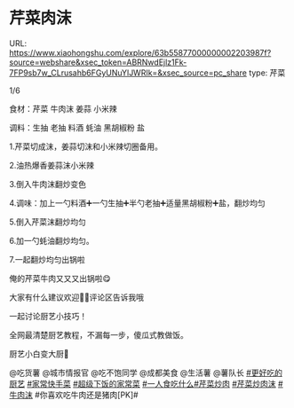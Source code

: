 # 芹菜肉沫

URL: https://www.xiaohongshu.com/explore/63b55877000000002203987f?source=webshare&xsec_token=ABRNwdEjlz1Fk-7FP9sb7w_CLrusahb6FGyUNuYlJWRIk=&xsec_source=pc_share
type: 芹菜

[](https://sns-webpic-qc.xhscdn.com/202408211524/7630342b1d5151982ef58bbefe10f852/1000g0081rb527jif20005n0shrc1ronn9fe4d3o!nd_prv_wlteh_webp_3)

1/6

食材：芹菜 牛肉沫 姜蒜 小米辣

调料：生抽 老抽 料酒 蚝油 黑胡椒粉 盐

1.芹菜切成沫，姜蒜切沫和小米辣切圈备用。

2.油热爆香姜蒜沫小米辣

3.倒入牛肉沫翻炒变色

4.调味：加上一勺料酒➕一勺生抽➕半勺老抽➕适量黑胡椒粉➕盐，翻炒均匀

5.倒入芹菜沫翻炒均匀

6.加一勺蚝油翻炒均匀。

7.一起翻炒均匀出锅啦

俺的芹菜牛肉又又又出锅啦😋

大家有什么建议欢迎👏🏻评论区告诉我哦

一起讨论厨艺小技巧！

全网最清楚厨艺教程，不漏每一步，傻瓜式教做饭。

厨艺小白变大厨👀

@吃货薯 @城市情报官 @吃不饱同学 @成都美食 @生活薯 @薯队长 [#更好吃的厨艺](https://www.xiaohongshu.com/search_result?keyword=%25E6%259B%25B4%25E5%25A5%25BD%25E5%2590%2583%25E7%259A%2584%25E5%258E%25A8%25E8%2589%25BA&type=54&source=web_note_detail_r10) [#家常快手菜](https://www.xiaohongshu.com/search_result?keyword=%25E5%25AE%25B6%25E5%25B8%25B8%25E5%25BF%25AB%25E6%2589%258B%25E8%258F%259C&type=54&source=web_note_detail_r10) [#超级下饭的家常菜](https://www.xiaohongshu.com/search_result?keyword=%25E8%25B6%2585%25E7%25BA%25A7%25E4%25B8%258B%25E9%25A5%25AD%25E7%259A%2584%25E5%25AE%25B6%25E5%25B8%25B8%25E8%258F%259C&type=54&source=web_note_detail_r10) [#一人食吃什么](https://www.xiaohongshu.com/search_result?keyword=%25E4%25B8%2580%25E4%25BA%25BA%25E9%25A3%259F%25E5%2590%2583%25E4%25BB%2580%25E4%25B9%2588&type=54&source=web_note_detail_r10)[#芹菜炒肉](https://www.xiaohongshu.com/search_result?keyword=%25E8%258A%25B9%25E8%258F%259C%25E7%2582%2592%25E8%2582%2589&type=54&source=web_note_detail_r10) [#芹菜炒肉沫](https://www.xiaohongshu.com/search_result?keyword=%25E8%258A%25B9%25E8%258F%259C%25E7%2582%2592%25E8%2582%2589%25E6%25B2%25AB&type=54&source=web_note_detail_r10) [#牛肉沫](https://www.xiaohongshu.com/search_result?keyword=%25E7%2589%259B%25E8%2582%2589%25E6%25B2%25AB&type=54&source=web_note_detail_r10) #你喜欢吃牛肉还是猪肉[PK]#